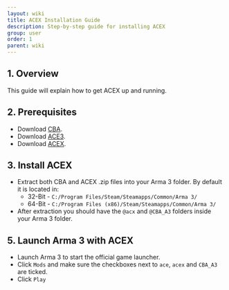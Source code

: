 ```yaml
---
layout: wiki
title: ACEX Installation Guide
description: Step-by-step guide for installing ACEX
group: user
order: 1
parent: wiki
---
```


## 1. Overview

This guide will explain how to get ACEX up and running.

## 2. Prerequisites

- Download [CBA](https://github.com/CBATeam/CBA_A3/releases/latest).
- Download [ACE3]({{site.ace.githubUrl}}/releases/latest).
- Download [ACEX]({{site.acex.githubUrl}}/releases/latest).

## 3. Install ACEX

- Extract both CBA and ACEX .zip files into your Arma 3 folder. By default it is located in:
    - 32-Bit - `C:/Program Files/Steam/Steamapps/Common/Arma 3/`
    - 64-Bit - `C:/Program Files (x86)/Steam/Steamapps/Common/Arma 3/`
- After extraction you should have the `@acx` and `@CBA_A3` folders inside your Arma 3 folder.

## 5. Launch Arma 3 with ACEX

- Launch Arma 3 to start the official game launcher.
- Click `Mods` and make sure the checkboxes next to `ace`, `acex` and `CBA_A3` are ticked.
- Click `Play`
